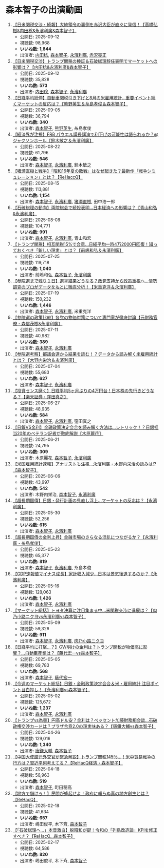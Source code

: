 # 森本智子の出演動画

1.  [【日米関税交渉・続報】大統領令の裏側を赤沢大臣が直々に発信！【高橋弘樹&内田稔&永濱利廣&森本智子】](https://www.youtube.com/watch?v=vwyL2VuQ8Wg)
    -   公開日: 2025-09-12
    -   視聴数: 98,968
    -   **いいね数: 1,844**
    -   出演者: [内田稔](/rehacq_fan/people/内田稔 "wikilink"), [森本智子](/rehacq_fan/people/森本智子 "wikilink"), [永濱利廣](/rehacq_fan/people/永濱利廣 "wikilink"), [赤沢亮正](/rehacq_fan/people/赤沢亮正 "wikilink")
1.  [【日米関税交渉】トランプ関税の検証＆石破総理辞任表明でマーケットへの影響は？【内田稔&永濱利廣&森本智子】](https://www.youtube.com/watch?v=xM2DWy_X7xI)
    -   公開日: 2025-09-12
    -   視聴数: 35,828
    -   **いいね数: 573**
    -   出演者: [内田稔](/rehacq_fan/people/内田稔 "wikilink"), [森本智子](/rehacq_fan/people/森本智子 "wikilink"), [永濱利廣](/rehacq_fan/people/永濱利廣 "wikilink")
1.  [【日経平均続伸】自動車関税引き下げと8月の米雇用統計...重要イベント続くマーケットの反応は？【熊野英生＆糸島孝俊＆森本智子】](https://www.youtube.com/watch?v=W5RuC2DH5hY)
    -   公開日: 2025-09-05
    -   視聴数: 36,794
    -   **いいね数: 340**
    -   出演者: [森本智子](/rehacq_fan/people/森本智子 "wikilink"), [熊野英生](/rehacq_fan/people/熊野英生 "wikilink"), 糸島孝俊
1.  [【経済界が注視】FRB パウエル議長講演で利下げの可能性は語られるか？@ジャクソンホール【鈴⽊敏之＆永濱利廣】](https://www.youtube.com/watch?v=qAJcS4ZR_Lg)
    -   公開日: 2025-08-22
    -   視聴数: 61,796
    -   **いいね数: 546**
    -   出演者: [森本智子](/rehacq_fan/people/森本智子 "wikilink"), [永濱利廣](/rehacq_fan/people/永濱利廣 "wikilink"), 鈴⽊敏之
1.  [【猪瀬直樹と戦争】「昭和16年夏の敗戦」はなぜ起きた？最新作「戦争シミュレーション」とは？【ReHaccQ】](https://www.youtube.com/watch?v=uUoafyaAiw8)
    -   公開日: 2025-08-15
    -   視聴数: 113,881
    -   **いいね数: 1,154**
    -   出演者: [森本智子](/rehacq_fan/people/森本智子 "wikilink"), [永濱利廣](/rehacq_fan/people/永濱利廣 "wikilink"), [猪瀬直樹](/rehacq_fan/people/猪瀬直樹 "wikilink"), 田中浩一郎
1.  [【石破総理の動向】両院総会で続投表明...日本経済への影響は？【青山和弘&永濱利廣】](https://www.youtube.com/watch?v=lJ5qNDYVJ8A)
    -   公開日: 2025-08-08
    -   視聴数: 104,771
    -   **いいね数: 991**
    -   出演者: [森本智子](/rehacq_fan/people/森本智子 "wikilink"), [永濱利廣](/rehacq_fan/people/永濱利廣 "wikilink"), 青山和宏
1.  [【トランプ関税】相互関税15%で合意...日経平均一時4万2000円回復！知っておくべき「新しい現実」とは？【前嶋和弘＆永濱利廣】](https://www.youtube.com/watch?v=i2KTcQt-fnU)
    -   公開日: 2025-07-25
    -   視聴数: 119,718
    -   **いいね数: 1,040**
    -   出演者: 前嶋和弘, [森本智子](/rehacq_fan/people/森本智子 "wikilink"), [永濱利廣](/rehacq_fan/people/永濱利廣 "wikilink")
1.  [【参院選まで残り１日】選挙結果どうなる？政党支持から政策重視へ...情勢調査のプロがデータをもとに徹底分析！【米重克洋＆永濱利廣】](https://www.youtube.com/watch?v=JQNV6vQbou8)
    -   公開日: 2025-07-19
    -   視聴数: 150,232
    -   **いいね数: 1,446**
    -   出演者: [森本智子](/rehacq_fan/people/森本智子 "wikilink"), [永濱利廣](/rehacq_fan/people/永濱利廣 "wikilink"), 米重克洋
1.  [【参院選の政策比較】各党の物価対策について専門家が徹底討論【元財務官僚・森信茂樹&永濱利廣】](https://www.youtube.com/watch?v=DDCzJGJ5UaQ)
    -   公開日: 2025-07-11
    -   視聴数: 40,982
    -   **いいね数: 389**
    -   出演者: [森本智子](/rehacq_fan/people/森本智子 "wikilink"), [永濱利廣](/rehacq_fan/people/永濱利廣 "wikilink")
1.  [【参院選考察】都議会選から結果を読む！？データから読み解く米雇用統計とは？【木野内栄治＆永濱利廣】](https://www.youtube.com/watch?v=NFwyxENx_f8)
    -   公開日: 2025-07-04
    -   視聴数: 55,683
    -   **いいね数: 627**
    -   出演者: [森本智子](/rehacq_fan/people/森本智子 "wikilink"), [永濱利廣](/rehacq_fan/people/永濱利廣 "wikilink")
1.  [【投資センス磨く】日経平均5ヶ月ぶりの4万円台！日本株の先行きどうなる？【楽天証券・窪田真之】](https://www.youtube.com/watch?v=F6F12LBWZZU)
    -   公開日: 2025-06-27
    -   視聴数: 48,935
    -   **いいね数: 584**
    -   出演者: [森本智子](/rehacq_fan/people/森本智子 "wikilink"), [永濱利廣](/rehacq_fan/people/永濱利廣 "wikilink"), 窪田真之
1.  [【日銀VS金利】金融政策決定会合を読み解く方法は...レトリック！？日銀担当20年のベテラン記者が徹底解説【木原麗花】](https://www.youtube.com/watch?v=8_r8DybONro)
    -   公開日: 2025-06-21
    -   視聴数: 24,795
    -   **いいね数: 309**
    -   出演者: 木原麗花, [森本智子](/rehacq_fan/people/森本智子 "wikilink"), [永濱利廣](/rehacq_fan/people/永濱利廣 "wikilink")
1.  [【米国雇用統計速報】アナリストも注視…永濱利廣・木野内栄治の読みは!?【森本智子】](https://www.youtube.com/watch?v=RZ3FHNX7cUQ)
    -   公開日: 2025-06-06
    -   視聴数: 43,997
    -   **いいね数: 542**
    -   出演者: 木野内栄治, [森本智子](/rehacq_fan/people/森本智子 "wikilink"), [永濱利廣](/rehacq_fan/people/永濱利廣 "wikilink")
1.  [【超長期国債】日銀・発行計画の見直し浮上…マーケットの反応は？【永濱利廣】](https://www.youtube.com/watch?v=aAjHat0wnaU)
    -   公開日: 2025-05-30
    -   視聴数: 52,256
    -   **いいね数: 615**
    -   出演者: [森本智子](/rehacq_fan/people/森本智子 "wikilink"), [永濱利廣](/rehacq_fan/people/永濱利廣 "wikilink")
1.  [【超長期国債の金利上昇】金融市場のさらなる混乱につながるか？【永濱利廣・糸島孝俊】](https://www.youtube.com/watch?v=qSLMIKQjR90)
    -   公開日: 2025-05-23
    -   視聴数: 65,377
    -   **いいね数: 819**
    -   出演者: [森本智子](/rehacq_fan/people/森本智子 "wikilink"), [永濱利廣](/rehacq_fan/people/永濱利廣 "wikilink"), 糸島孝俊
1.  [【GDP速報値マイナス成長】家計収入減少…日本は景気後退するのか？【永濱利廣】](https://www.youtube.com/watch?v=Jw-_4XnXMIc)
    -   公開日: 2025-05-16
    -   視聴数: 128,063
    -   **いいね数: 1,426**
    -   出演者: [森本智子](/rehacq_fan/people/森本智子 "wikilink"), [永濱利廣](/rehacq_fan/people/永濱利廣 "wikilink")
1.  [【マーケット総括】トヨタ決算に注目集まる中…米関税交渉に進展は？【肉乃小路ニクヨvs永濱利廣vs森本智子】](https://www.youtube.com/watch?v=akRF38q112M)
    -   公開日: 2025-05-09
    -   視聴数: 59,329
    -   **いいね数: 911**
    -   出演者: [森本智子](/rehacq_fan/people/森本智子 "wikilink"), [永濱利廣](/rehacq_fan/people/永濱利廣 "wikilink"), [肉乃小路ニクヨ](/rehacq_fan/people/肉乃小路ニクヨ "wikilink")
1.  [【日経平均に打撃...？】GW明けの金利は？トランプ関税が物価高に影響？…自動車産業は？【藤代宏一vs森本智子】](https://www.youtube.com/watch?v=a2O6SmevNr0)
    -   公開日: 2025-05-05
    -   視聴数: 69,783
    -   **いいね数: 568**
    -   出演者: [森本智子](/rehacq_fan/people/森本智子 "wikilink"), [藤代宏一](/rehacq_fan/people/藤代宏一 "wikilink")
1.  [【今週のマーケット総括】日銀・金融政策決定会合＆米・雇用統計 注目ポイント目白押し！【永濱利廣vs森本智子】](https://www.youtube.com/watch?v=Z7R_rwjSgvI)
    -   公開日: 2025-05-02
    -   視聴数: 125,672
    -   **いいね数: 1,237**
    -   出演者: [森本智子](/rehacq_fan/people/森本智子 "wikilink"), [永濱利廣](/rehacq_fan/people/永濱利廣 "wikilink")
1.  [【トランプvs為替】円高ドル安？金利は？ベッセント加藤財務相会談...石破政権交渉カードは？プラザ合意2.0の現実味ある？【唐鎌大輔vs森本智子】](https://www.youtube.com/watch?v=Mpq0GEyhqP0)
    -   公開日: 2025-04-26
    -   視聴数: 129,016
    -   **いいね数: 1,340**
    -   出演者: [唐鎌大輔](/rehacq_fan/people/唐鎌大輔 "wikilink"), [森本智子](/rehacq_fan/people/森本智子 "wikilink")
1.  [【中国大使館元外交官が緊急解説】トランプ関税145％...！米中貿易戦争の行方は？習近平何考えてる？【ReHacQ経済・森本智子】](https://www.youtube.com/watch?v=sorUSlXYB2Y)
    -   公開日: 2025-04-18
    -   視聴数: 56,963
    -   **いいね数: 519**
    -   出演者: [森本智子](/rehacq_fan/people/森本智子 "wikilink"), 町田穂高
1.  [【地方で儲けろ！】民間が蜂起せよ！政府に頼らぬ真の地方創生とは？【ReHacQ】](https://www.youtube.com/watch?v=VqSBfTEZ3vA)
    -   公開日: 2025-02-18
    -   視聴数: 41,634
    -   **いいね数: 657**
    -   出演者: 嶋田俊平, 木下斉, [森本智子](/rehacq_fan/people/森本智子 "wikilink")
1.  [【「石破総理へ…」本音激白】脱昭和が鍵！令和の「列島改造論」KPIを修正すべき？【ReHacQ…森本智子】](https://www.youtube.com/watch?v=aDEt2s874eA)
    -   公開日: 2025-02-17
    -   視聴数: 64,586
    -   **いいね数: 820**
    -   出演者: 嶋田俊平, 木下斉, [森本智子](/rehacq_fan/people/森本智子 "wikilink")
